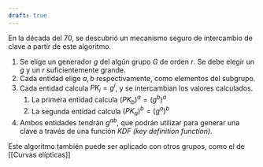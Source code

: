 ```yaml
---
draft: true
---
```


En la década del 70, se descubrió un mecanismo seguro de intercambio de clave a partir de este algoritmo.

1. Se elige un generador $g$ del algún grupo $G$ de orden $r$. Se debe elegir un $g$ y un $r$ suficientemente grande.
2. Cada entidad elige $a,b$ respectivamente, como elementos del subgrupo.
3. Cada entidad calcula $PK_i = g^{i}$, y se intercambian los valores calculados.
	1. La primera entidad calcula $(PK_b)^a = (g^b)^a$
	2. La segunda entidad calcula $(PK_a)^b = (g^a)^b$
4. Ambos entidades tendrán $g^{ab}$, que podrán utilizar para generar una clave a través de una función *KDF (key definition function)*.

Este algoritmo también puede ser aplicado con otros grupos, como el de [[Curvas elípticas]]
